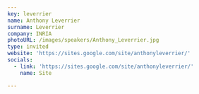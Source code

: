 ```yaml
---
key: leverrier
name: Anthony Leverrier
surname: Leverrier
company: INRIA
photoURL: /images/speakers/Anthony_Leverrier.jpg
type: invited
website: 'https://sites.google.com/site/anthonyleverrier/'
socials:
  - link: 'https://sites.google.com/site/anthonyleverrier/'
    name: Site

---
```

